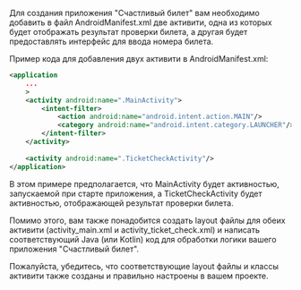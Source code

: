 Для создания приложения "Счастливый билет" вам необходимо добавить в файл AndroidManifest.xml две активити, одна из которых будет отображать результат проверки билета, а другая будет предоставлять интерфейс для ввода номера билета. 

Пример кода для добавления двух активити в AndroidManifest.xml:

```xml
<application
    ...
    >
    <activity android:name=".MainActivity">
        <intent-filter>
            <action android:name="android.intent.action.MAIN"/>
            <category android:name="android.intent.category.LAUNCHER"/>
        </intent-filter>
    </activity>
    
    <activity android:name=".TicketCheckActivity"/>
</application>
```

В этом примере предполагается, что MainActivity будет активностью, запускаемой при старте приложения, а TicketCheckActivity будет активностью, отображающей результат проверки билета. 

Помимо этого, вам также понадобится создать layout файлы для обеих активити (activity_main.xml и activity_ticket_check.xml) и написать соответствующий Java (или Kotlin) код для обработки логики вашего приложения "Счастливый билет". 

Пожалуйста, убедитесь, что соответствующие layout файлы и классы активити также созданы и правильно настроены в вашем проекте.
